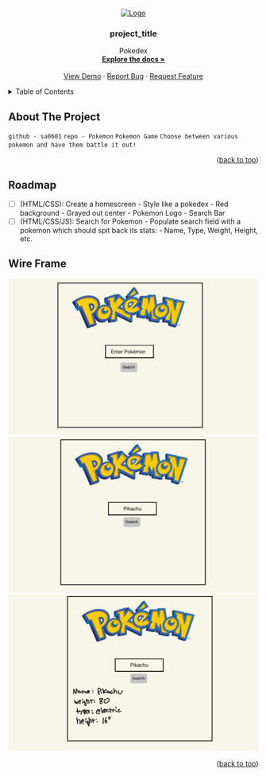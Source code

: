 <div id="top"></div>

<br />
<div align="center">
  <a href="https://github.com/github_username/repo_name">
    <img src="images/logo.png" alt="Logo" width="80" height="80">
  </a>

<h3 align="center">project_title</h3>

  <p align="center">
    Pokedex
    <br />
    <a href="https://github.com/github_username/repo_name"><strong>Explore the docs »</strong></a>
    <br />
    <br />
    <a href="https://github.com/github_username/repo_name">View Demo</a>
    ·
    <a href="https://github.com/github_username/repo_name/issues">Report Bug</a>
    ·
    <a href="https://github.com/github_username/repo_name/issues">Request Feature</a>
  </p>
</div>



<!-- TABLE OF CONTENTS -->
<details>
  <summary>Table of Contents</summary>
  <ol>
    <li>
      <a href="#about-the-project">About The Project</a>
      <ul>
        <li><a href="#built-with">Built With</a></li>
      </ul>
    </li>
    <li>
      <a href="#getting-started">Getting Started</a>
      <ul>
        <li><a href="#prerequisites">Prerequisites</a></li>
        <li><a href="#installation">Installation</a></li>
      </ul>
    </li>
    <li><a href="#usage">Usage</a></li>
    <li><a href="#roadmap">Roadmap</a></li>
  </ol>
</details>



<!-- ABOUT THE PROJECT -->
## About The Project

`github - sa0601`
`repo - Pokemon`
`Pokemon Game`
`Choose between various pokemon and have them battle it out!`

<p align="right">(<a href="#top">back to top</a>)</p>

<!-- ROADMAP -->
## Roadmap


- [ ] (HTML/CSS): Create a homescreen
        - Style like a pokedex
            - Red background
            - Grayed out center
        - Pokemon Logo
        - Search Bar
- [ ] (HTML/CSS/JS): Search for Pokemon
        - Populate search field with a pokemon which should spit back its stats:
            - Name, Type, Weight, Height, etc.

## Wire Frame
![Wire Frame-1](Images/Wire%20Frame-1.jpg)
![Wire Frame-2](Images/Wire%20Frame-2.jpg)
![Wire Frame-3](Images/Wire%20Frame-3.jpg)

<p align="right">(<a href="#top">back to top</a>)</p>



